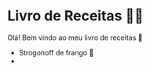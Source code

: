 # Livro de Receitas :woman_cook:

Olá! Bem vindo ao meu livro de receitas :spaghetti:

- Strogonoff de frango :chicken:
- 

